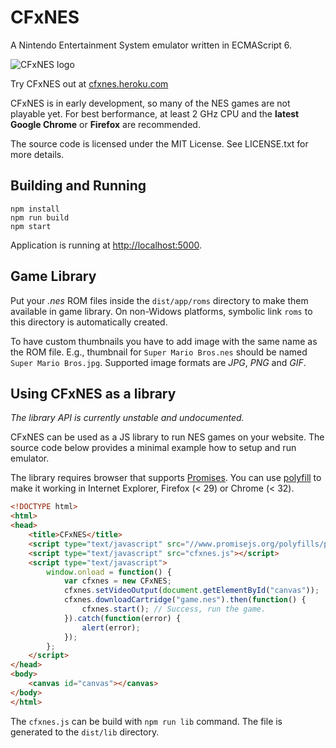 # CFxNES

A Nintendo Entertainment System emulator written in ECMAScript 6.

![CFxNES logo](https://raw.githubusercontent.com/jpikl/cfxnes/master/src/app/client/images/logo.png)

Try CFxNES out at [cfxnes.heroku.com](http://cfxnes.herokuapp.com)

CFxNES is in early development, so many of the NES games are not playable yet.
For best berformance, at least 2 GHz CPU and the **latest Google Chrome** or **Firefox**
are recommended.

The source code is licensed under the MIT License.
See LICENSE.txt for more details.

## Building and Running

    npm install
    npm run build
    npm start

Application is running at <http://localhost:5000>.

## Game Library

Put your *.nes* ROM files inside the `dist/app/roms` directory to make them available in game library.
On non-Widows platforms, symbolic link `roms` to this directory is automatically created.

To have custom thumbnails you have to add image with the same name as the ROM file.
E.g., thumbnail for `Super Mario Bros.nes` should be named `Super Mario Bros.jpg`.
Supported image formats are *JPG*, *PNG* and *GIF*.

## Using CFxNES as a library

*The library API is currently unstable and undocumented.*

CFxNES can be used as a JS library to run NES games on your website.
The source code below provides a minimal example how to setup and run emulator.

The library requires browser that supports [Promises](https://promisesaplus.com/).
You can use [polyfill](https://www.promisejs.org/polyfills/promise-7.0.1.min.js)
to make it working in Internet Explorer, Firefox (< 29) or Chrome (< 32).

``` html
<!DOCTYPE html>
<html>
<head>
    <title>CFxNES</title>
    <script type="text/javascript" src="//www.promisejs.org/polyfills/promise-7.0.1.min.js"></script>
    <script type="text/javascript" src="cfxnes.js"></script>
    <script type="text/javascript">
        window.onload = function() {
            var cfxnes = new CFxNES;
            cfxnes.setVideoOutput(document.getElementById("canvas"));
            cfxnes.downloadCartridge("game.nes").then(function() {
                cfxnes.start(); // Success, run the game.
            }).catch(function(error) {
                alert(error);
            });
        };
    </script>
</head>
<body>
    <canvas id="canvas"></canvas>
</body>
</html>
```

The `cfxnes.js` can be build with `npm run lib` command.
The file is generated to the `dist/lib` directory.
